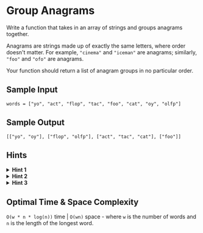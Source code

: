 # Group Anagrams

Write a function that takes in an array of strings and groups anagrams together.

Anagrams are strings made up of exactly the same letters, where order doesn't matter. For example, `"cinema"` and `"iceman"` are anagrams; similarly, `"foo"` and `"ofo"` are anagrams.

Your function should return a list of anagram groups in no particular order.

## Sample Input

```plaintext
words = ["yo", "act", "flop", "tac", "foo", "cat", "oy", "olfp"]
```

## Sample Output

```plaintext
[["yo", "oy"], ["flop", "olfp"], ["act", "tac", "cat"], ["foo"]]
```

## Hints

<details>
<summary><b>Hint 1</b></summary>

Try rearranging every input string such that each string's letters are ordered in alphabetical order. What can you do with the resulting strings?

</details>

<details>
<summary><b>Hint 2</b></summary>

For any two of the resulting strings mentioned in Hint #1 that are equal to each other, their original strings (with their letters in normal order) must be anagrams. Realizing this, you could bucket all of these resulting strings together, all the while keeping track of their original strings, to find the groups of anagrams.

</details>

<details>
<summary><b>Hint 3</b></summary>

Can you simply store the resulting strings mentioned in Hint #1 in a hash table and find the groups of anagrams using this hash table?

</details>

## Optimal Time & Space Complexity

`O(w * n * log(n))` time | `O(wn)` space - where `w` is the number of words and `n` is the length of the longest word.
